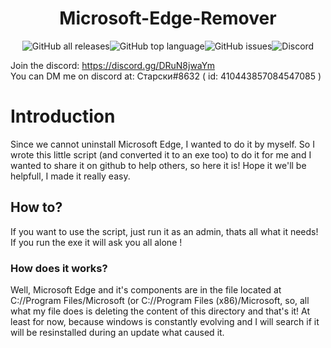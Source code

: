 <h1 align=center > Microsoft-Edge-Remover </h1>
<p align=center>
<img align=center alt="GitHub all releases" src="https://img.shields.io/github/downloads/Starsky-pil/Microsoft-Edge-Remover/total?style=for-the-badge"><img align=center alt="GitHub top language" src="https://img.shields.io/github/languages/top/Starsky-pil/Microsoft-Edge-Remover?style=for-the-badge"><img align=center alt="GitHub issues"
src="https://img.shields.io/github/issues/Starsky-pil/Microsoft-Edge-Remover?style=for-the-badge"><img align=center alt="Discord"
src="https://img.shields.io/github/watchers/Starsky-pil/Microsoft-Edge-Remover?style=for-the-badge">
</p>
Join the discord: <a href="https://discord.gg/DRuN8jwaYm">https://discord.gg/DRuN8jwaYm</a><br>
You can DM me on discord at: Старски#8632 ( id: 410443857084547085 )

# Introduction

  Since we cannot uninstall Microsoft Edge, I wanted to do it by myself. So I wrote this little script (and converted it to an exe too) to do it for me and I wanted to share it on github to help others, so here it is! Hope it we'll be helpfull, I made it really easy.
  
## How to?

  If you want to use the script, just run it as an admin, thats all what it needs! If you run the exe it will ask you all alone !

### How does it works?

  Well, Microsoft Edge and it's components are in the file located at C://Program Files/Microsoft (or C://Program Files (x86)/Microsoft, so, all what my file does is deleting the content of this directory and that's it! At least for now, because windows is constantly evolving and I will search if it will be resinstalled during an update what caused it.
